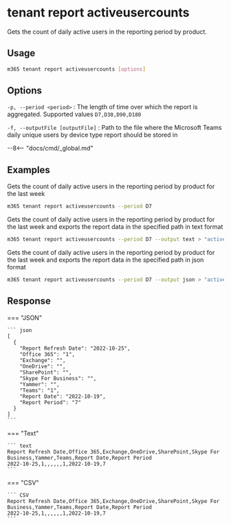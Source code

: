 # tenant report activeusercounts

Gets the count of daily active users in the reporting period by product.

## Usage

```sh
m365 tenant report activeusercounts [options]
```

## Options

`-p, --period <period>`
: The length of time over which the report is aggregated. Supported values `D7,D30,D90,D180`

`-f, --outputFile [outputFile]`
: Path to the file where the Microsoft Teams daily unique users by device type report should be stored in

--8<-- "docs/cmd/_global.md"

## Examples

Gets the count of daily active users in the reporting period by product for the last week

```sh
m365 tenant report activeusercounts --period D7
```

Gets the count of daily active users in the reporting period by product for the last week and exports the report data in the specified path in text format

```sh
m365 tenant report activeusercounts --period D7 --output text > "activeusercounts.txt"
```

Gets the count of daily active users in the reporting period by product for the last week and exports the report data in the specified path in json format

```sh
m365 tenant report activeusercounts --period D7 --output json > "activeusercounts.json"
```

## Response

=== "JSON"

    ``` json
    [
      {
        "Report Refresh Date": "2022-10-25",
        "Office 365": "1",
        "Exchange": "",
        "OneDrive": "",
        "SharePoint": "",
        "Skype For Business": "",
        "Yammer": "",
        "Teams": "1",
        "Report Date": "2022-10-19",
        "Report Period": "7"
      }
    ]
    ```

=== "Text"

    ``` text
    Report Refresh Date,Office 365,Exchange,OneDrive,SharePoint,Skype For Business,Yammer,Teams,Report Date,Report Period
    2022-10-25,1,,,,,,1,2022-10-19,7
    ```

=== "CSV"

    ``` CSV
    Report Refresh Date,Office 365,Exchange,OneDrive,SharePoint,Skype For Business,Yammer,Teams,Report Date,Report Period
    2022-10-25,1,,,,,,1,2022-10-19,7
    ```
